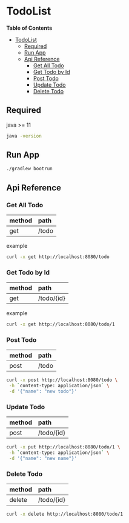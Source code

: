 # TodoList

**Table of Contents**

- [TodoList](#todolist)
  - [Required](#required)
  - [Run App](#run-app)
  - [Api Reference](#api-reference)
    - [Get All Todo](#get-all-todo)
    - [Get Todo by Id](#get-todo-by-id)
    - [Post Todo](#post-todo)
    - [Update Todo](#update-todo)
    - [Delete Todo](#delete-todo)

## Required

java >= 11

```sh
java -version
```

## Run App

```sh
./gradlew bootrun
```

## Api Reference

### Get All Todo

| method | path  |
| :----- | :---- |
| get    | /todo |

example
```sh
curl -x get http://localhost:8080/todo
```

### Get Todo by Id

| method | path       |
| :----- | :--------- |
| get    | /todo/{id} |

example
```sh
curl -x get http://localhost:8080/todo/1
```

### Post Todo

| method | path  |
| :----- | :---- |
| post   | /todo |

```sh
curl -x post http://localhost:8080/todo \
 -h `content-type: application/json` \
 -d '{"name": "new todo"}'
```

### Update Todo

| method | path       |
| :----- | :--------- |
| post   | /todo/{id} |

```sh
curl -x put http://localhost:8080/todo/1 \
 -h `content-type: application/json` \
 -d '{"name": "new name"}'
```

### Delete Todo

| method | path       |
| :----- | :--------- |
| delete | /todo/{id} |

```sh
curl -x delete http://localhost:8080/todo/1
```